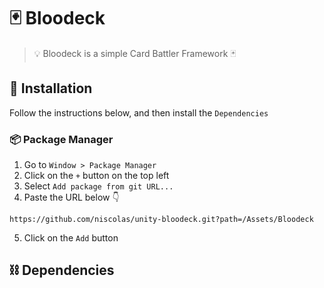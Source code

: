 # :black_joker: Bloodeck
> :bulb: Bloodeck is a simple Card Battler Framework :black_joker:

## :nut_and_bolt: Installation
Follow the instructions below, and then install the `Dependencies`
### :package: Package Manager

1. Go to `Window > Package Manager`
2. Click on the `+` button on the top left
3. Select `Add package from git URL...` 
4. Paste the URL below :point_down:

```
https://github.com/niscolas/unity-bloodeck.git?path=/Assets/Bloodeck
```

5. Click on the `Add` button

## :chains: Dependencies
